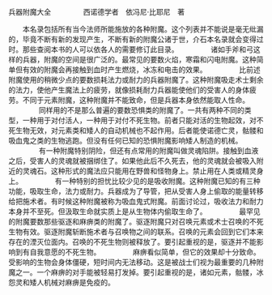 兵器附魔大全
　　
　　西诺德学者　依冯尼·比耶尼　著

　　本名录包括所有当今法师所能施放的各种附魔。这个列表并不能说是毫无纰漏的，毕竟不断有新的发现产生，不断有新的附魔公诸于世，介石本名录就会变得过时。那些查阅本书的人可以依各人的需要修订此目录。
　　
　　诸如手斧和弓这样的兵器，附魔的空间是很广泛的。最常见的要数火焰，寒霜和闪电附魔。这种简单但有效的附魔会再接触到血时产生燃烧，冰冻和电击的效果。
　　
　　比前述附魔使用的稍微少点的要数损耗法力或耐力的兵器附魔了。这种附魔吸走术士剩余的法力，使他产生魔法上的疲劳，就像损耗耐力兵器能使他们的受害人的身体疲劳。不同于元素附魔，这种附魔并不能致命，但是兵器本身依然能取人性命。
　　
　　同样用的不是那么普遍的要数恐惧类的附魔了。一共有两种不同的类型，一种用于对付活人，一种用于对付不死生物。前者只能对活的生物起效，对不死生物无效，对元素类和矮人的自动机械也不起作用。后者能使诺德亡灵，骷髅和吸血鬼之类的生物逃跑。但没有任何已知的恐惧附魔影响矮人制造的机械。
　　
　　有一种附魔特别阴险，但还有点常用的附魔叫做灵魂陷阱。接触到血液之后，受害人的灵魂就被捆绑住了。如果他此后不久死去，他的灵魂就会被吸入附近的灵魂石。这种形式的魔法应只能用在野兽和怪物身上。禁止用在人类或精灵身上。
　　
　　有一种特别的担忧比较少见的是吸收附魔。这种附魔已知的有三种功能，吸取生命，法力或耐力。兵器成为了导管，把从受害人身上偷取的能量转移给把施术者。有时候这种附魔被称为吸血鬼式附魔。前面讨论过，吸收法力和耐力本身并不至死。但汲取生命就实质上是从生物体内偷取生命了。
　　
　　最罕见的附魔要数那些驱逐和麻痹类的附魔了。驱逐附魔只对召唤元素或术士召唤的不死生物有效。驱逐附魔斩断施术者与召唤物之间的联系。召唤的元素会回到它们本来存在的湮灭位面内。召唤的不死生物则被释放了。要引起重视的是，驱逐并不能影响到有自我意愿的不死生物。
　　
　　麻痹看似简单，但它的效果却十分致命。受影响的生物会身体僵硬，短时间内无法移动。这是被战士们视为最重要的几种附魔之一。一个麻痹的对手能被轻易打发掉。要引起重视的是，诸如元素，骷髅，冰怨灵和矮人机械对麻痹是免疫的。
